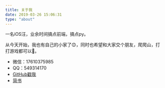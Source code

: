 ```yaml
---
title: 关于我
date: 2019-03-26 15:06:31
type: "about"
---
```



一名iOS汪，业余时间搞点前端，搞点py。

从今天开始，我也有自己的小家了😊，同时也希望和大家交个朋友，爬爬山，打打游戏都可以💪。

- 微信：17610375985
- QQ：549314170
- [GitHub戳我](https://github.com/Davisjy)
- [简书](https://www.jianshu.com/u/ab66ecaaca97)